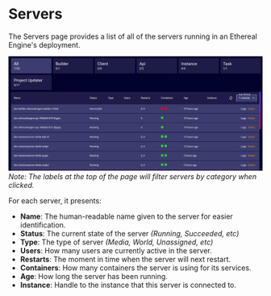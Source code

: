 # Servers
The Servers page provides a list of all of the servers running in an Ethereal Engine's deployment.

![](./images/servers.png)
_Note: The labels at the top of the page will filter servers by category when clicked._

For each server, it presents:
- **Name**: The human-readable name given to the server for easier identification.
- **Status**: The current state of the server _(Running, Succeeded, etc)_
- **Type**: The type of server _(Media, World, Unassigned, etc)_
- **Users**: How many users are currently active in the server.
- **Restarts**: The moment in time when the server will next restart.
- **Containers**: How many containers the server is using for its services.
- **Age**: How long the server has been running.
- **Instance**: Handle to the instance that this server is connected to.
